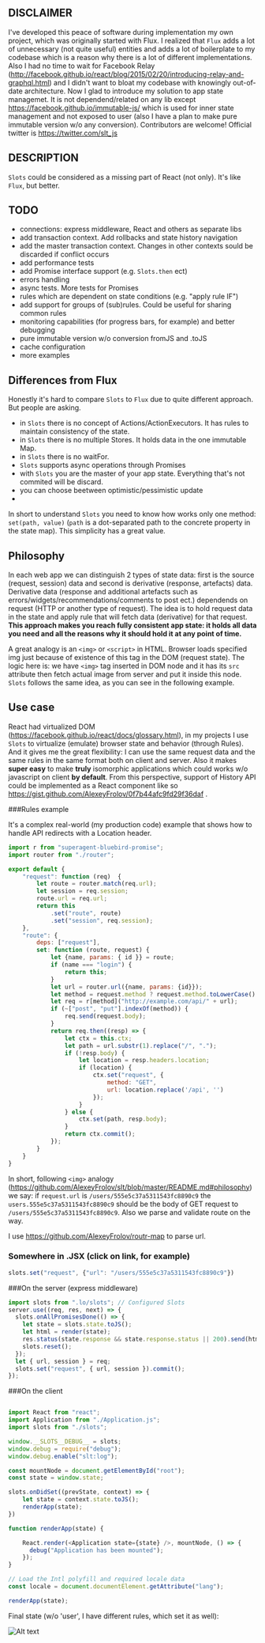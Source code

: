 ## DISCLAIMER
I've developed this peace of software during implementation my own project, which was originally started with Flux. I realized that `Flux` adds a lot of unnecessary (not quite useful) entities and adds a lot of boilerplate to my codebase which is a reason why there is a lot of different implementations. Also I had no time to wait for Facebook Relay (http://facebook.github.io/react/blog/2015/02/20/introducing-relay-and-graphql.html) and I didn't want to bloat my codebase with knowingly out-of-date architecture. Now I glad to introduce my solution to app state managemet. It is not dependend/related on any lib except https://facebook.github.io/immutable-js/ which is used for inner state management and not exposed to user (also I have a plan to make pure immutable version w/o any conversion). 
Contributors are welcome! Official twitter is https://twitter.com/slt_js

## DESCRIPTION
`Slots` could be considered as a missing part of React (not only). It's like `Flux`, but better.

## TODO
* connections: express middleware, React and others as separate libs
* add transaction context. Add rollbacks and state history navigation
* add the master transaction context. Changes in other contexts sould be discarded if conflict occurs
* add performance tests
* add Promise interface support (e.g. `Slots.then` ect)
* errors handling
* async tests. More tests for Promises
* rules which are dependent on state conditions (e.g. "apply rule IF")
* add support for groups of (sub)rules. Could be useful for sharing common rules
* monitoring capabilities (for progress bars, for example) and better debugging
* pure immutable version w/o conversion fromJS and .toJS
* cache configuration
* more examples

## Differences from Flux
Honestly it's hard to compare `Slots` to `Flux` due to quite different approach. But people are asking.
* in `Slots` there is no concept of Actions/ActionExecutors. It has rules to maintain consistency of the state. 
* in `Slots` there is no multiple Stores. It holds data in the one immutable Map.
* in `Slots` there is no waitFor.
* `Slots` supports async operations through Promises
* with `Slots` you are the master of your app state. Everything that's not commited will be discard.
* you can choose beetween optimistic/pessimistic update
* 

In short to understand `Slots` you need to know how works only one method: `set(path, value)` (`path` is a dot-separated path to the concrete property in the state map). This simplicity has a great value.

## Philosophy
In each web app we can distinguish 2 types of state data: first is the source (request, session) data and second is derivative (response, artefacts) data. Derivative data (response and additional artefacts such as errors/widgets/recommendations/comments to post ect.) dependends on request (HTTP or another type of request). The idea is to hold request data in the state and apply rule that will fetch data (derivative) for that request. **This approach makes you reach fully consistent app state: it holds all data you need and all the reasons why it should hold it at any point of time.**

A great analogy is an `<img>` or `<script>` in HTML. Browser loads specified img just because of existence of this tag in the DOM (request state). The logic here is: we have `<img>` tag inserted in DOM node and it has its `src` attribute then fetch actual image from server and put it inside this node. `Slots` follows the same idea, as you can see in the following example.

## Use case
React had virtualized DOM (https://facebook.github.io/react/docs/glossary.html), in my projects I use `Slots` to virtualize (emulate) browser state and behavior (through Rules). And it gives me the great flexibility: I can use the same request data and the same rules in the same format both on client and server. Also it makes **super easy** to make **truly** isomorphic applications which could works w/o javascript on client **by default**. From this perspective, support of History API could be implemented as a React component like so https://gist.github.com/AlexeyFrolov/0f7b44afc9fd29f36daf . 

###Rules example

It's a complex real-world (my production code) example that shows how to handle API redirects with a Location header.

```javascript
import r from "superagent-bluebird-promise";
import router from "./router";

export default {
    "request": function (req)  {
        let route = router.match(req.url);
        let session = req.session;
        route.url = req.url;
        return this
            .set("route", route)
            .set("session", req.session);
    },
    "route": {
        deps: ["request"],
        set: function (route, request) {
            let {name, params: { id }} = route;
            if (name === "login") {
                return this;
            }
            let url = router.url({name, params: {id}});
            let method = request.method ? request.method.toLowerCase() : "get";
            let req = r[method]("http://example.com/api/" + url);
            if (~["post", "put"].indexOf(method)) {
                req.send(request.body);
            }
            return req.then((resp) => {
                let ctx = this.ctx;
                let path = url.substr(1).replace("/", ".");
                if (!resp.body) {
                    let location = resp.headers.location;
                    if (location) {
                        ctx.set("request", {
                            method: "GET",
                            url: location.replace('/api', '')
                        });
                    }
                } else {
                    ctx.set(path, resp.body);
                }
                return ctx.commit();
            });
        }
    }
}
```
In short, following `<img>` analogy (https://github.com/AlexeyFrolov/slt/blob/master/README.md#philosophy) we say: if `request.url` is `/users/555e5c37a5311543fc8890c9` the `users.555e5c37a5311543fc8890c9` should be the body of GET request to `/users/555e5c37a5311543fc8890c9`. Also we  parse and validate route on the way.

I use https://github.com/AlexeyFrolov/routr-map to parse url.
### Somewhere in .JSX (click on link, for example)
```javascript
slots.set("request", {"url": "/users/555e5c37a5311543fc8890c9"})
```
###On the server (express middleware)

```javascript
import slots from ".lo/slots"; // Configured Slots
server.use((req, res, next) => {
  slots.onAllPromisesDone(() => {
    let state = slots.state.toJS();
    let html = render(state);
    res.status(state.response && state.response.status || 200).send(html);
    slots.reset();
  });
  let { url, session } = req;
  slots.set("request", { url, session }).commit();
});

```

###On the client

```javascript

import React from "react";
import Application from "./Application.js";
import slots from "./slots";

window.__SLOTS__DEBUG__ = slots;
window.debug = require("debug");
window.debug.enable("slt:log");

const mountNode = document.getElementById("root");
const state = window.state;

slots.onDidSet((prevState, context) => {
    let state = context.state.toJS();
    renderApp(state);
})

function renderApp(state) {

    React.render(<Application state={state} />, mountNode, () => {
      debug("Application has been mounted");
    });
}

// Load the Intl polyfill and required locale data
const locale = document.documentElement.getAttribute("lang");

renderApp(state);
```

Final state (w/o 'user', I have different rules, which set it as well):

![Alt text](https://monosnap.com/file/otw3slLjWwRCYqS12jQM4JXTB4kT2J.png)
